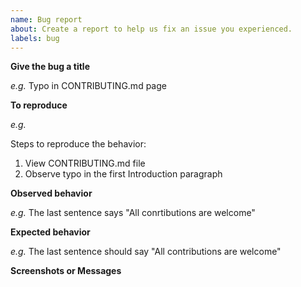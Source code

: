 ```yaml
---
name: Bug report
about: Create a report to help us fix an issue you experienced.
labels: bug
---
```


**Give the bug a title**

<!-- Please give the bug a title that includes a short description. -->

*e.g.* Typo in CONTRIBUTING.md page

**To reproduce**

<!-- Please explain as much as you can about what you were doing when the bug was observed (to help us reproduce the error for testing). --> 

*e.g.*

Steps to reproduce the behavior:
1. View CONTRIBUTING.md file
1. Observe typo in the first Introduction paragraph 

**Observed behavior**

<!-- Please explain what happens. -->

*e.g.* The last sentence says "All conrtibutions are welcome"


**Expected behavior**

<!-- Please explain what you expect to happen. -->
 
*e.g.* The last sentence should say "All contributions are welcome"


**Screenshots or Messages**

<!-- If applicable, add screenshots to help explain your problem or the text of any error messages. -->
